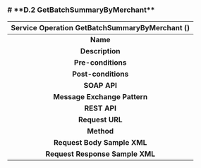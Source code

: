 ﻿
### # \*\*D.2 GetBatchSummaryByMerchant\*\*


|**Service** **Operation** **GetBatchSummaryByMerchant** ()|
| :-: |
|**Name**|GetBatchSummaryByMerchant|
|**Description**|Return batch summary data of the selected merchant number |
|**Pre-conditions**|+ **Parameters: [Ref([**III.3.2](#III_2_2))]**|
|**Post-conditions**|Return  Batch Summary|
|**SOAP API**|
|**Message Exchange Pattern**|<p>**SAMPLE REQUEST:**</p><p>**<soapenv:Envelope xmlns:soapenv="http://schemas.xmlsoap.org/soap/envelope/" xmlns:tem="http://tempuri.org/" xmlns:typ="http://api.lonestar.com/types">**</p><p>`   `**<soapenv:Header><wsse:Security xmlns:wsse="http://docs.oasis-open.org/wss/2004/01/oasis-200401-wss-wssecurity-secext-1.0.xsd" xmlns:wsu="http://docs.oasis-open.org/wss/2004/01/oasis-200401-wss-wssecurity-utility-1.0.xsd"><wsse:UsernameToken wsu:Id="UsernameToken-C966B05F26C5F84C2F15718847426322"><wsse:Username>000000Thay</wsse:Username><wsse:Password Type="http://docs.oasis-open.org/wss/2004/01/oasis-200401-wss-username-token-profile-1.0#PasswordDigest">/wslQYZImcyc2zqgXdODzvrvXYs=</wsse:Password><wsse:Nonce EncodingType="http://docs.oasis-open.org/wss/2004/01/oasis-200401-wss-soap-message-security-1.0#Base64Binary">8QVxr1OjlmXoAvTQCwB7EA==</wsse:Nonce><wsu:Created>2019-10-24T02:39:02.632Z</wsu:Created></wsse:UsernameToken></wsse:Security></soapenv:Header>**</p><p>`   `**<soapenv:Body>**</p><p>`      `**<tem:GetBatchSummaryByMerchant>**</p><p>`         `**<!--Optional:-->**</p><p>`         `**<tem:req>**</p><p>`            `**<!--Optional:-->**</p><p>`            `**<typ:CurrentPageIndex>1</typ:CurrentPageIndex>**</p><p>`            `**<!--Optional:-->**</p><p>`            `**<typ:FromDate>2010-01-01T00:00:00</typ:FromDate>**</p><p>`            `**<!--Optional:-->**</p><p>`            `**<typ:MerchantNumber>512888888888051</typ:MerchantNumber>**</p><p>`            `**<!--Optional:-->**</p><p>`            `**<typ:PageSize>10</typ:PageSize>**</p><p>`            `**<!--Optional:-->**</p><p>`            `**<typ:ToDate>2019-01-01T00:00:00</typ:ToDate>**</p><p>`         `**</tem:req>**</p><p>`      `**</tem:GetBatchSummaryByMerchant>**</p><p>`   `**</soapenv:Body>**</p><p>**</soapenv:Envelope>**</p><p></p><p>**SAMPLE RESPONSE:**</p><p><s:Envelope xmlns:s="http://schemas.xmlsoap.org/soap/envelope/"></p><p>`   `<s:Body></p><p>`      `<GetBatchSummaryByMerchantResponse xmlns="http://tempuri.org/"></p><p>`         `<GetBatchSummaryByMerchantResult xmlns:a="http://api.lonestar.com/types" xmlns:i="http://www.w3.org/2001/XMLSchema-instance"></p><p>`            `<a:Result></p><p>`               `<a:BatchSummary></p><p>`                  `<a:ReportDate>2019-01-01T00:00:00</a:ReportDate></p><p>`                  `<a:TerminalNumber/></p><p>`                  `<a:FileSource>FDR - MD028</a:FileSource></p><p>`                  `<a:BatchNumber>23321001</a:BatchNumber></p><p>`                  `<a:KeyedPercent>53.85</a:KeyedPercent></p><p>`                  `<a:AvgTrans>94.4346</a:AvgTrans></p><p>`                  `<a:TransactionCount>13</a:TransactionCount></p><p>`                  `<a:SaleAmount>1407.6000</a:SaleAmount></p><p>`                  `<a:ReturnAmount>-179.9500</a:ReturnAmount></p><p>`                  `<a:PrepaidDiscount>0.0000</a:PrepaidDiscount></p><p>`                  `<a:NetAmount>1227.6500</a:NetAmount></p><p>`                  `<a:KeyedCount>7</a:KeyedCount></p><p>`               `</a:BatchSummary></p><p>`               `<a:BatchSummary></p><p>`                  `<a:ReportDate>2018-12-31T00:00:00</a:ReportDate></p><p>`                  `<a:TerminalNumber>0109</a:TerminalNumber></p><p>`                  `<a:FileSource>FDR - MD028</a:FileSource></p><p>`                  `<a:BatchNumber>23421001</a:BatchNumber></p><p>`                  `<a:KeyedPercent>9.09</a:KeyedPercent></p><p>`                  `<a:AvgTrans>144.4150</a:AvgTrans></p><p>`                  `<a:TransactionCount>22</a:TransactionCount></p><p>`                  `<a:SaleAmount>3177.1300</a:SaleAmount></p><p>`                  `<a:ReturnAmount>0.0000</a:ReturnAmount></p><p>`                  `<a:PrepaidDiscount>0.0000</a:PrepaidDiscount></p><p>`                  `<a:NetAmount>3177.1300</a:NetAmount></p><p>`                  `<a:KeyedCount>2</a:KeyedCount></p><p>`               `</a:BatchSummary></p><p>`               `<a:BatchSummary></p><p>`                  `<a:ReportDate>2018-12-30T00:00:00</a:ReportDate></p><p>`                  `<a:TerminalNumber/></p><p>`                  `<a:FileSource>FDR - MD028</a:FileSource></p><p>`                  `<a:BatchNumber>23321001</a:BatchNumber></p><p>`                  `<a:KeyedPercent>53.85</a:KeyedPercent></p><p>`                  `<a:AvgTrans>82.2376</a:AvgTrans></p><p>`                  `<a:TransactionCount>13</a:TransactionCount></p><p>`                  `<a:SaleAmount>1225.7900</a:SaleAmount></p><p>`                  `<a:ReturnAmount>-156.7000</a:ReturnAmount></p><p>`                  `<a:PrepaidDiscount>0.0000</a:PrepaidDiscount></p><p>`                  `<a:NetAmount>1069.0900</a:NetAmount></p><p>`                  `<a:KeyedCount>7</a:KeyedCount></p><p>`               `</a:BatchSummary></p><p>`               `<a:BatchSummary></p><p>`                  `<a:ReportDate>2018-12-29T00:00:00</a:ReportDate></p><p>`                  `<a:TerminalNumber>2222</a:TerminalNumber></p><p>`                  `<a:FileSource>FDR - MD028</a:FileSource></p><p>`                  `<a:BatchNumber>24421001</a:BatchNumber></p><p>`                  `<a:KeyedPercent>9.09</a:KeyedPercent></p><p>`                  `<a:AvgTrans>165.3300</a:AvgTrans></p><p>`                  `<a:TransactionCount>11</a:TransactionCount></p><p>`                  `<a:SaleAmount>1818.6300</a:SaleAmount></p><p>`                  `<a:ReturnAmount>0.0000</a:ReturnAmount></p><p>`                  `<a:PrepaidDiscount>0.0000</a:PrepaidDiscount></p><p>`                  `<a:NetAmount>1818.6300</a:NetAmount></p><p>`                  `<a:KeyedCount>1</a:KeyedCount></p><p>`               `</a:BatchSummary></p><p>`               `<a:BatchSummary></p><p>`                  `<a:ReportDate>2018-12-29T00:00:00</a:ReportDate></p><p>`                  `<a:TerminalNumber>2223</a:TerminalNumber></p><p>`                  `<a:FileSource>FDR - MD028</a:FileSource></p><p>`                  `<a:BatchNumber>24421001</a:BatchNumber></p><p>`                  `<a:KeyedPercent>30.77</a:KeyedPercent></p><p>`                  `<a:AvgTrans>122.5126</a:AvgTrans></p><p>`                  `<a:TransactionCount>26</a:TransactionCount></p><p>`                  `<a:SaleAmount>3604.4300</a:SaleAmount></p><p>`                  `<a:ReturnAmount>-419.1000</a:ReturnAmount></p><p>`                  `<a:PrepaidDiscount>0.0000</a:PrepaidDiscount></p><p>`                  `<a:NetAmount>3185.3300</a:NetAmount></p><p>`                  `<a:KeyedCount>8</a:KeyedCount></p><p>`               `</a:BatchSummary></p><p>`               `<a:BatchSummary></p><p>`                  `<a:ReportDate>2018-12-27T00:00:00</a:ReportDate></p><p>`                  `<a:TerminalNumber/></p><p>`                  `<a:FileSource>FDR - MD028</a:FileSource></p><p>`                  `<a:BatchNumber>24121001</a:BatchNumber></p><p>`                  `<a:KeyedPercent>33.33</a:KeyedPercent></p><p>`                  `<a:AvgTrans>99.3566</a:AvgTrans></p><p>`                  `<a:TransactionCount>9</a:TransactionCount></p><p>`                  `<a:SaleAmount>984.5000</a:SaleAmount></p><p>`                  `<a:ReturnAmount>-90.2900</a:ReturnAmount></p><p>`                  `<a:PrepaidDiscount>0.0000</a:PrepaidDiscount></p><p>`                  `<a:NetAmount>894.2100</a:NetAmount></p><p>`                  `<a:KeyedCount>3</a:KeyedCount></p><p>`               `</a:BatchSummary></p><p>`               `<a:BatchSummary></p><p>`                  `<a:ReportDate>2018-12-27T00:00:00</a:ReportDate></p><p>`                  `<a:TerminalNumber/></p><p>`                  `<a:FileSource>FDR - MD028</a:FileSource></p><p>`                  `<a:BatchNumber>24421003</a:BatchNumber></p><p>`                  `<a:KeyedPercent>0.00</a:KeyedPercent></p><p>`                  `<a:AvgTrans>11.0000</a:AvgTrans></p><p>`                  `<a:TransactionCount>1</a:TransactionCount></p><p>`                  `<a:SaleAmount>11.0000</a:SaleAmount></p><p>`                  `<a:ReturnAmount>0.0000</a:ReturnAmount></p><p>`                  `<a:PrepaidDiscount>0.0000</a:PrepaidDiscount></p><p>`                  `<a:NetAmount>11.0000</a:NetAmount></p><p>`                  `<a:KeyedCount>0</a:KeyedCount></p><p>`               `</a:BatchSummary></p><p>`               `<a:BatchSummary></p><p>`                  `<a:ReportDate>2018-12-26T00:00:00</a:ReportDate></p><p>`                  `<a:TerminalNumber/></p><p>`                  `<a:FileSource>FDR - MD028</a:FileSource></p><p>`                  `<a:BatchNumber>24021001</a:BatchNumber></p><p>`                  `<a:KeyedPercent>13.33</a:KeyedPercent></p><p>`                  `<a:AvgTrans>191.1073</a:AvgTrans></p><p>`                  `<a:TransactionCount>15</a:TransactionCount></p><p>`                  `<a:SaleAmount>2866.6100</a:SaleAmount></p><p>`                  `<a:ReturnAmount>0.0000</a:ReturnAmount></p><p>`                  `<a:PrepaidDiscount>0.0000</a:PrepaidDiscount></p><p>`                  `<a:NetAmount>2866.6100</a:NetAmount></p><p>`                  `<a:KeyedCount>2</a:KeyedCount></p><p>`               `</a:BatchSummary></p><p>`               `<a:BatchSummary></p><p>`                  `<a:ReportDate>2018-12-25T00:00:00</a:ReportDate></p><p>`                  `<a:TerminalNumber/></p><p>`                  `<a:FileSource>FDR - MD028</a:FileSource></p><p>`                  `<a:BatchNumber>23921001</a:BatchNumber></p><p>`                  `<a:KeyedPercent>14.29</a:KeyedPercent></p><p>`                  `<a:AvgTrans>136.6114</a:AvgTrans></p><p>`                  `<a:TransactionCount>21</a:TransactionCount></p><p>`                  `<a:SaleAmount>2868.8400</a:SaleAmount></p><p>`                  `<a:ReturnAmount>0.0000</a:ReturnAmount></p><p>`                  `<a:PrepaidDiscount>0.0000</a:PrepaidDiscount></p><p>`                  `<a:NetAmount>2868.8400</a:NetAmount></p><p>`                  `<a:KeyedCount>3</a:KeyedCount></p><p>`               `</a:BatchSummary></p><p>`               `<a:BatchSummary></p><p>`                  `<a:ReportDate>2018-12-24T00:00:00</a:ReportDate></p><p>`                  `<a:TerminalNumber/></p><p>`                  `<a:FileSource>FDR - MD028</a:FileSource></p><p>`                  `<a:BatchNumber>23821001</a:BatchNumber></p><p>`                  `<a:KeyedPercent>5.26</a:KeyedPercent></p><p>`                  `<a:AvgTrans>77.9147</a:AvgTrans></p><p>`                  `<a:TransactionCount>19</a:TransactionCount></p><p>`                  `<a:SaleAmount>1507.8800</a:SaleAmount></p><p>`                  `<a:ReturnAmount>-27.5000</a:ReturnAmount></p><p>`                  `<a:PrepaidDiscount>0.0000</a:PrepaidDiscount></p><p>`                  `<a:NetAmount>1480.3800</a:NetAmount></p><p>`                  `<a:KeyedCount>1</a:KeyedCount></p><p>`               `</a:BatchSummary></p><p>`            `</a:Result></p><p>`            `<a:Total></p><p>`               `<a:ReportDate i:nil="true"/></p><p>`               `<a:TerminalNumber i:nil="true"/></p><p>`               `<a:FileSource i:nil="true"/></p><p>`               `<a:BatchNumber i:nil="true"/></p><p>`               `<a:KeyedPercent>18.74</a:KeyedPercent></p><p>`               `<a:AvgTrans>129.1064</a:AvgTrans></p><p>`               `<a:TransactionCount>19719</a:TransactionCount></p><p>`               `<a:SaleAmount>2671429.5100</a:SaleAmount></p><p>`               `<a:ReturnAmount>-125579.4700</a:ReturnAmount></p><p>`               `<a:PrepaidDiscount>0.0000</a:PrepaidDiscount></p><p>`               `<a:NetAmount>2545850.0400</a:NetAmount></p><p>`               `<a:KeyedCount>3695</a:KeyedCount></p><p>`            `</a:Total></p><p>`            `<a:Paging></p><p>`               `<a:CurrentPageIndex>1</a:CurrentPageIndex></p><p>`               `<a:PageSize>10</a:PageSize></p><p>`               `<a:NumberOfRecords>1161</a:NumberOfRecords></p><p>`            `</a:Paging></p><p>`         `</GetBatchSummaryByMerchantResult></p><p>`      `</GetBatchSummaryByMerchantResponse></p><p>`   `</s:Body></p><p></s:Envelope></p>|
|**REST API**|
|**Request URL**|/rest/GetBatchSummaryByMerchant|
|**Method**|POST|
|**Request Body Sample XML**|<p></p><p><MerchantSummaryFilter xmlns="http://api.lonestar.com/types"></p><p>`    `<CurrentPageIndex>1</CurrentPageIndex></p><p>`    `<FromDate>2010-05-01T00:00:00</FromDate></p><p>`    `<MerchantNumber>512888888888051</MerchantNumber></p><p>`    `<PageSize>10</PageSize></p><p>`    `<ToDate>2019-05-01T00:00:00</ToDate></p><p></MerchantSummaryFilter></p><p></p>|
|**Request Response Sample XML**|<p>**<ReportResponseOfBatchSummaryrcQGa\_P0j xmlns="http://api.lonestar.com/types" xmlns:i="http://www.w3.org/2001/XMLSchema-instance">**</p><p>`   `**<Result>**</p><p>`      `**<BatchSummary>**</p><p>`         `**<ReportDate>2019-05-01T00:00:00</ReportDate>**</p><p>`         `**<TerminalNumber>2222</TerminalNumber>**</p><p>`         `**<FileSource>FDR - MD028</FileSource>**</p><p>`         `**<BatchNumber>24421001</BatchNumber>**</p><p>`         `**<KeyedPercent>9.09</KeyedPercent>**</p><p>`         `**<AvgTrans>228.1590</AvgTrans>**</p><p>`         `**<TransactionCount>11</TransactionCount>**</p><p>`         `**<SaleAmount>2509.7500</SaleAmount>**</p><p>`         `**<ReturnAmount>0.0000</ReturnAmount>**</p><p>`         `**<PrepaidDiscount>0.0000</PrepaidDiscount>**</p><p>`         `**<NetAmount>2509.7500</NetAmount>**</p><p>`         `**<KeyedCount>1</KeyedCount>**</p><p>`      `**</BatchSummary>**</p><p>`      `**<BatchSummary>**</p><p>`         `**<ReportDate>2019-05-01T00:00:00</ReportDate>**</p><p>`         `**<TerminalNumber>2223</TerminalNumber>**</p><p>`         `**<FileSource>FDR - MD028</FileSource>**</p><p>`         `**<BatchNumber>24421001</BatchNumber>**</p><p>`         `**<KeyedPercent>30.77</KeyedPercent>**</p><p>`         `**<AvgTrans>169.0703</AvgTrans>**</p><p>`         `**<TransactionCount>26</TransactionCount>**</p><p>`         `**<SaleAmount>4974.2100</SaleAmount>**</p><p>`         `**<ReturnAmount>-578.3800</ReturnAmount>**</p><p>`         `**<PrepaidDiscount>0.0000</PrepaidDiscount>**</p><p>`         `**<NetAmount>4395.8300</NetAmount>**</p><p>`         `**<KeyedCount>8</KeyedCount>**</p><p>`      `**</BatchSummary>**</p><p>`      `**<BatchSummary>**</p><p>`         `**<ReportDate>2019-04-29T00:00:00</ReportDate>**</p><p>`         `**<TerminalNumber/>**</p><p>`         `**<FileSource>FDR - MD028</FileSource>**</p><p>`         `**<BatchNumber>24121001</BatchNumber>**</p><p>`         `**<KeyedPercent>33.33</KeyedPercent>**</p><p>`         `**<AvgTrans>137.1133</AvgTrans>**</p><p>`         `**<TransactionCount>9</TransactionCount>**</p><p>`         `**<SaleAmount>1358.6200</SaleAmount>**</p><p>`         `**<ReturnAmount>-124.6000</ReturnAmount>**</p><p>`         `**<PrepaidDiscount>0.0000</PrepaidDiscount>**</p><p>`         `**<NetAmount>1234.0200</NetAmount>**</p><p>`         `**<KeyedCount>3</KeyedCount>**</p><p>`      `**</BatchSummary>**</p><p>`      `**<BatchSummary>**</p><p>`         `**<ReportDate>2019-04-29T00:00:00</ReportDate>**</p><p>`         `**<TerminalNumber/>**</p><p>`         `**<FileSource>FDR - MD028</FileSource>**</p><p>`         `**<BatchNumber>24421003</BatchNumber>**</p><p>`         `**<KeyedPercent>0.00</KeyedPercent>**</p><p>`         `**<AvgTrans>15.1800</AvgTrans>**</p><p>`         `**<TransactionCount>1</TransactionCount>**</p><p>`         `**<SaleAmount>15.1800</SaleAmount>**</p><p>`         `**<ReturnAmount>0.0000</ReturnAmount>**</p><p>`         `**<PrepaidDiscount>0.0000</PrepaidDiscount>**</p><p>`         `**<NetAmount>15.1800</NetAmount>**</p><p>`         `**<KeyedCount>0</KeyedCount>**</p><p>`      `**</BatchSummary>**</p><p>`      `**<BatchSummary>**</p><p>`         `**<ReportDate>2019-04-28T00:00:00</ReportDate>**</p><p>`         `**<TerminalNumber/>**</p><p>`         `**<FileSource>FDR - MD028</FileSource>**</p><p>`         `**<BatchNumber>24021001</BatchNumber>**</p><p>`         `**<KeyedPercent>13.33</KeyedPercent>**</p><p>`         `**<AvgTrans>263.7313</AvgTrans>**</p><p>`         `**<TransactionCount>15</TransactionCount>**</p><p>`         `**<SaleAmount>3955.9700</SaleAmount>**</p><p>`         `**<ReturnAmount>0.0000</ReturnAmount>**</p><p>`         `**<PrepaidDiscount>0.0000</PrepaidDiscount>**</p><p>`         `**<NetAmount>3955.9700</NetAmount>**</p><p>`         `**<KeyedCount>2</KeyedCount>**</p><p>`      `**</BatchSummary>**</p><p>`      `**<BatchSummary>**</p><p>`         `**<ReportDate>2019-04-27T00:00:00</ReportDate>**</p><p>`         `**<TerminalNumber/>**</p><p>`         `**<FileSource>FDR - MD028</FileSource>**</p><p>`         `**<BatchNumber>23921001</BatchNumber>**</p><p>`         `**<KeyedPercent>14.29</KeyedPercent>**</p><p>`         `**<AvgTrans>188.5266</AvgTrans>**</p><p>`         `**<TransactionCount>21</TransactionCount>**</p><p>`         `**<SaleAmount>3959.0600</SaleAmount>**</p><p>`         `**<ReturnAmount>0.0000</ReturnAmount>**</p><p>`         `**<PrepaidDiscount>0.0000</PrepaidDiscount>**</p><p>`         `**<NetAmount>3959.0600</NetAmount>**</p><p>`         `**<KeyedCount>3</KeyedCount>**</p><p>`      `**</BatchSummary>**</p><p>`      `**<BatchSummary>**</p><p>`         `**<ReportDate>2019-04-26T00:00:00</ReportDate>**</p><p>`         `**<TerminalNumber/>**</p><p>`         `**<FileSource>FDR - MD028</FileSource>**</p><p>`         `**<BatchNumber>23821001</BatchNumber>**</p><p>`         `**<KeyedPercent>5.26</KeyedPercent>**</p><p>`         `**<AvgTrans>107.5242</AvgTrans>**</p><p>`         `**<TransactionCount>19</TransactionCount>**</p><p>`         `**<SaleAmount>2080.9200</SaleAmount>**</p><p>`         `**<ReturnAmount>-37.9600</ReturnAmount>**</p><p>`         `**<PrepaidDiscount>0.0000</PrepaidDiscount>**</p><p>`         `**<NetAmount>2042.9600</NetAmount>**</p><p>`         `**<KeyedCount>1</KeyedCount>**</p><p>`      `**</BatchSummary>**</p><p>`      `**<BatchSummary>**</p><p>`         `**<ReportDate>2019-04-26T00:00:00</ReportDate>**</p><p>`         `**<TerminalNumber/>**</p><p>`         `**<FileSource>FDR - MD028</FileSource>**</p><p>`         `**<BatchNumber>23821002</BatchNumber>**</p><p>`         `**<KeyedPercent>0.00</KeyedPercent>**</p><p>`         `**<AvgTrans>171.6383</AvgTrans>**</p><p>`         `**<TransactionCount>6</TransactionCount>**</p><p>`         `**<SaleAmount>1029.8300</SaleAmount>**</p><p>`         `**<ReturnAmount>0.0000</ReturnAmount>**</p><p>`         `**<PrepaidDiscount>0.0000</PrepaidDiscount>**</p><p>`         `**<NetAmount>1029.8300</NetAmount>**</p><p>`         `**<KeyedCount>0</KeyedCount>**</p><p>`      `**</BatchSummary>**</p><p>`      `**<BatchSummary>**</p><p>`         `**<ReportDate>2019-04-25T00:00:00</ReportDate>**</p><p>`         `**<TerminalNumber/>**</p><p>`         `**<FileSource>FDR - MD028</FileSource>**</p><p>`         `**<BatchNumber>23921001</BatchNumber>**</p><p>`         `**<KeyedPercent>14.29</KeyedPercent>**</p><p>`         `**<AvgTrans>188.5266</AvgTrans>**</p><p>`         `**<TransactionCount>21</TransactionCount>**</p><p>`         `**<SaleAmount>3959.0600</SaleAmount>**</p><p>`         `**<ReturnAmount>0.0000</ReturnAmount>**</p><p>`         `**<PrepaidDiscount>0.0000</PrepaidDiscount>**</p><p>`         `**<NetAmount>3959.0600</NetAmount>**</p><p>`         `**<KeyedCount>3</KeyedCount>**</p><p>`      `**</BatchSummary>**</p><p>`      `**<BatchSummary>**</p><p>`         `**<ReportDate>2019-04-24T00:00:00</ReportDate>**</p><p>`         `**<TerminalNumber/>**</p><p>`         `**<FileSource>FDR - MD028</FileSource>**</p><p>`         `**<BatchNumber>23721001</BatchNumber>**</p><p>`         `**<KeyedPercent>31.58</KeyedPercent>**</p><p>`         `**<AvgTrans>121.9078</AvgTrans>**</p><p>`         `**<TransactionCount>19</TransactionCount>**</p><p>`         `**<SaleAmount>3000.8800</SaleAmount>**</p><p>`         `**<ReturnAmount>-684.6300</ReturnAmount>**</p><p>`         `**<PrepaidDiscount>0.0000</PrepaidDiscount>**</p><p>`         `**<NetAmount>2316.2500</NetAmount>**</p><p>`         `**<KeyedCount>6</KeyedCount>**</p><p>`      `**</BatchSummary>**</p><p>`   `**</Result>**</p><p>`   `**<Total>**</p><p>`      `**<ReportDate i:nil="true"/>**</p><p>`      `**<TerminalNumber i:nil="true"/>**</p><p>`      `**<FileSource i:nil="true"/>**</p><p>`      `**<BatchNumber i:nil="true"/>**</p><p>`      `**<KeyedPercent>18.71</KeyedPercent>**</p><p>`      `**<AvgTrans>130.1056</AvgTrans>**</p><p>`      `**<TransactionCount>21884</TransactionCount>**</p><p>`      `**<SaleAmount>2987498.2600</SaleAmount>**</p><p>`      `**<ReturnAmount>-140266.1200</ReturnAmount>**</p><p>`      `**<PrepaidDiscount>0.0000</PrepaidDiscount>**</p><p>`      `**<NetAmount>2847232.1400</NetAmount>**</p><p>`      `**<KeyedCount>4095</KeyedCount>**</p><p>`   `**</Total>**</p><p>`   `**<Paging>**</p><p>`      `**<CurrentPageIndex>1</CurrentPageIndex>**</p><p>`      `**<PageSize>10</PageSize>**</p><p>`      `**<NumberOfRecords>1303</NumberOfRecords>**</p><p>`   `**</Paging>**</p><p>**</ReportResponseOfBatchSummaryrcQGa\_P0j>**</p>|

